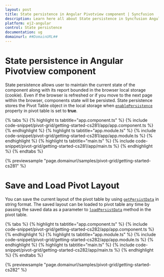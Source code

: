 ```yaml
---
layout: post
title: State persistence in Angular Pivotview component | Syncfusion
description: Learn here all about State persistence in Syncfusion Angular Pivotview component of Syncfusion Essential JS 2 and more.
platform: ej2-angular
control: State persistence 
documentation: ug
domainurl: ##DomainURL##
---
```


# State persistence in Angular Pivotview component

State persistence allows user to maintain the current state of the component along with its report bounded in the browser local storage (cookie). Even if the browser is refreshed or if you move to the next page within the browser, components state will be persisted. State persistence stores the Pivot Table object in the local storage when [`enablePersistence`](https://ej2.syncfusion.com/angular/documentation/api/pivotview#enablepersistence) property in pivot table is set to **true**.

{% tabs %}
{% highlight ts tabtitle="app.component.ts" %}
{% include code-snippet/pivot-grid/getting-started-cs281/app/app.component.ts %}
{% endhighlight %}
{% highlight ts tabtitle="app.module.ts" %}
{% include code-snippet/pivot-grid/getting-started-cs281/app/app.module.ts %}
{% endhighlight %}
{% highlight ts tabtitle="main.ts" %}
{% include code-snippet/pivot-grid/getting-started-cs281/app/main.ts %}
{% endhighlight %}
{% endtabs %}
  
{% previewsample "page.domainurl/samples/pivot-grid/getting-started-cs281" %}

# Save and Load Pivot Layout

You can save the current layout of the pivot table by using [`getPersistData`](https://ej2.syncfusion.com/angular/documentation/api/pivotview#getpersistdata) in string format. The saved layout can be loaded to pivot table any time by passing the saved data as a parameter to [`loadPersistData`](https://ej2.syncfusion.com/angular/documentation/api/pivotview#loadpersistdata) method in the pivot table.

{% tabs %}
{% highlight ts tabtitle="app.component.ts" %}
{% include code-snippet/pivot-grid/getting-started-cs282/app/app.component.ts %}
{% endhighlight %}
{% highlight ts tabtitle="app.module.ts" %}
{% include code-snippet/pivot-grid/getting-started-cs282/app/app.module.ts %}
{% endhighlight %}
{% highlight ts tabtitle="main.ts" %}
{% include code-snippet/pivot-grid/getting-started-cs282/app/main.ts %}
{% endhighlight %}
{% endtabs %}
  
{% previewsample "page.domainurl/samples/pivot-grid/getting-started-cs282" %}